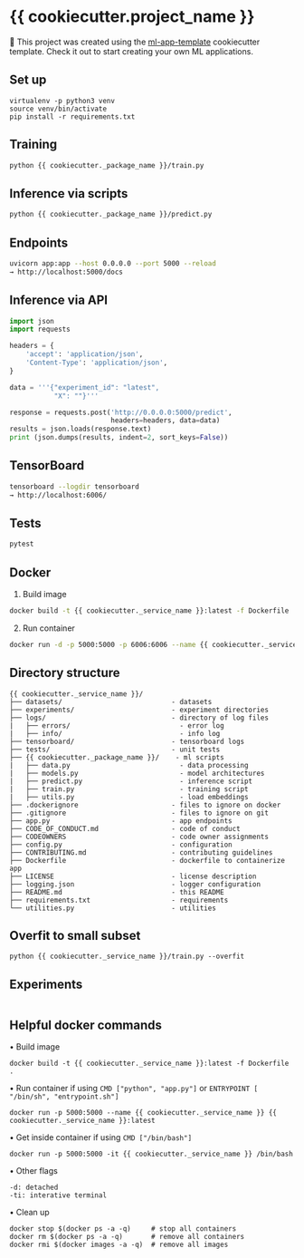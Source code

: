 # {{ cookiecutter.project_name }}

🚀 This project was created using the [ml-app-template](https://github.com/madewithml/ml-app-template) cookiecutter template. Check it out to start creating your own ML applications.

## Set up
```
virtualenv -p python3 venv
source venv/bin/activate
pip install -r requirements.txt
```

## Training
```bash
python {{ cookiecutter._package_name }}/train.py
```
## Inference via scripts
```bash
python {{ cookiecutter._package_name }}/predict.py
```

## Endpoints
```bash
uvicorn app:app --host 0.0.0.0 --port 5000 --reload
→ http://localhost:5000/docs
```

## Inference via API
```python
import json
import requests

headers = {
    'accept': 'application/json',
    'Content-Type': 'application/json',
}

data = '''{"experiment_id": "latest",
           "X": ""}'''

response = requests.post('http://0.0.0.0:5000/predict',
                         headers=headers, data=data)
results = json.loads(response.text)
print (json.dumps(results, indent=2, sort_keys=False))
```

## TensorBoard
```bash
tensorboard --logdir tensorboard
→ http://localhost:6006/
```

## Tests
```bash
pytest
```

## Docker
1. Build image
```bash
docker build -t {{ cookiecutter._service_name }}:latest -f Dockerfile .
```
2. Run container
```bash
docker run -d -p 5000:5000 -p 6006:6006 --name {{ cookiecutter._service_name }} {{ cookiecutter._service_name }}:latest
```

## Directory structure
```
{{ cookiecutter._service_name }}/
├── datasets/                           - datasets
├── experiments/                        - experiment directories
├── logs/                               - directory of log files
|   ├── errors/                           - error log
|   ├── info/                             - info log
├── tensorboard/                        - tensorboard logs
├── tests/                              - unit tests
├── {{ cookiecutter._package_name }}/    - ml scripts
|   ├── data.py                           - data processing
|   ├── models.py                         - model architectures
|   ├── predict.py                        - inference script
|   ├── train.py                          - training script
|   ├── utils.py                          - load embeddings
├── .dockerignore                       - files to ignore on docker
├── .gitignore                          - files to ignore on git
├── app.py                              - app endpoints
├── CODE_OF_CONDUCT.md                  - code of conduct
├── CODEOWNERS                          - code owner assignments
├── config.py                           - configuration
├── CONTRIBUTING.md                     - contributing guidelines
├── Dockerfile                          - dockerfile to containerize app
├── LICENSE                             - license description
├── logging.json                        - logger configuration
├── README.md                           - this README
├── requirements.txt                    - requirements
└── utilities.py                        - utilities
```

## Overfit to small subset
```
python {{ cookiecutter._service_name }}/train.py --overfit
```

## Experiments
```
```

## Helpful docker commands
• Build image
```
docker build -t {{ cookiecutter._service_name }}:latest -f Dockerfile .
```

• Run container if using `CMD ["python", "app.py"]` or `ENTRYPOINT [ "/bin/sh", "entrypoint.sh"]`
```
docker run -p 5000:5000 --name {{ cookiecutter._service_name }} {{ cookiecutter._service_name }}:latest
```

• Get inside container if using `CMD ["/bin/bash"]`
```
docker run -p 5000:5000 -it {{ cookiecutter._service_name }} /bin/bash
```

• Other flags
```
-d: detached
-ti: interative terminal
```

• Clean up
```
docker stop $(docker ps -a -q)     # stop all containers
docker rm $(docker ps -a -q)       # remove all containers
docker rmi $(docker images -a -q)  # remove all images
```